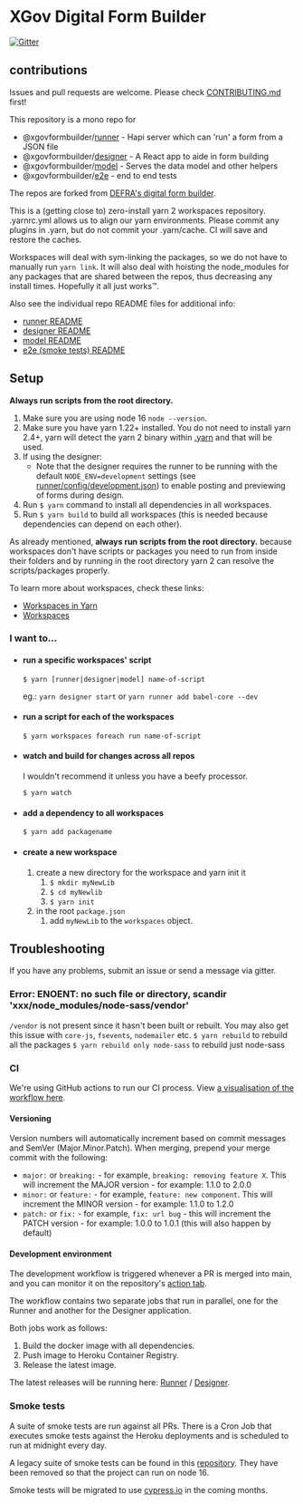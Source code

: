 # XGov Digital Form Builder

[![Gitter](https://badges.gitter.im/XGovFormBuilder/Public.svg)](https://gitter.im/XGovFormBuilder/Public?utm_source=badge&utm_medium=badge&utm_campaign=pr-badge)

## contributions

Issues and pull requests are welcome. Please check [CONTRIBUTING.md](./CONTRIBUTING.md) first!

This repository is a mono repo for

- @xgovformbuilder/[runner](https://github.com/XGovFormBuilder/digital-form-builder/tree/main/runner) - Hapi server which can 'run' a form from a JSON file
- @xgovformbuilder/[designer](https://github.com/XGovFormBuilder/digital-form-builder/tree/main/designer) - A React app to aide in form building
- @xgovformbuilder/[model](https://github.com/XGovFormBuilder/digital-form-builder/tree/main/model) - Serves the data model and other helpers
- @xgovformbuilder/[e2e](https://github.com/XGovFormBuilder/digital-form-builder/tree/main/model) - end to end tests

The repos are forked from [DEFRA's digital form builder](https://github.com/DEFRA/digital-form-builder).

This is a (getting close to) zero-install yarn 2 workspaces repository. .yarnrc.yml allows us to align our yarn environments. Please commit any plugins in .yarn, but do not commit your .yarn/cache. CI will save and restore the caches.

Workspaces will deal with sym-linking the packages, so we do not have to manually run `yarn link`.
It will also deal with hoisting the node_modules for any packages that are shared between the repos, thus decreasing any install times. Hopefully it all just works™️.

Also see the individual repo README files for additional info:

- [runner README](https://github.com/XGovFormBuilder/digital-form-builder/tree/main/runner/README.md)
- [designer README](https://github.com/XGovFormBuilder/digital-form-builder/tree/main/designer/README.md)
- [model README](https://github.com/XGovFormBuilder/digital-form-builder/tree/main/model/README.md)
- [e2e (smoke tests) README](https://github.com/XGovFormBuilder/digital-form-builder/tree/main/e2e/README.md)

## Setup

**Always run scripts from the root directory.**

1. Make sure you are using node 16 `node --version`.
2. Make sure you have yarn 1.22+ installed. You do not need to install yarn 2.4+, yarn will detect the yarn 2 binary within [.yarn](./.yarn) and that will be used.
3. If using the designer:
   - Note that the designer requires the runner to be running with the default `NODE_ENV=development` settings (see [runner/config/development.json](https://github.com/XGovFormBuilder/digital-form-builder/tree/main/runner/config/development.json)) to enable posting and previewing of forms during design.
4. Run `$ yarn` command to install all dependencies in all workspaces.
5. Run `$ yarn build` to build all workspaces (this is needed because dependencies can depend on each other).

As already mentioned, **always run scripts from the root directory.** because workspaces don't have scripts or packages you need to run from inside their folders and by running in the root directory yarn 2 can resolve the scripts/packages properly.

To learn more about workspaces, check these links:

- [Workspaces in Yarn](https://classic.yarnpkg.com/blog/2017/08/02/introducing-workspaces/)
- [Workspaces](https://classic.yarnpkg.com/en/docs/workspaces)

### I want to...

- #### run a specific workspaces' script

  `$ yarn [runner|designer|model] name-of-script`

  eg.: `yarn designer start` or `yarn runner add babel-core --dev`

- #### run a script for each of the workspaces

  `$ yarn workspaces foreach run name-of-script`

- #### watch and build for changes across all repos

  I wouldn't recommend it unless you have a beefy processor.

  `$ yarn watch`

- #### add a dependency to all workspaces

  `$ yarn add packagename`

- #### create a new workspace

  1. create a new directory for the workspace and yarn init it
     1. `$ mkdir myNewLib`
     2. `$ cd myNewlib`
     3. `$ yarn init`
  2. in the root `package.json`
     1. add `myNewLib` to the `workspaces` object.

## Troubleshooting

If you have any problems, submit an issue or send a message via gitter.

### Error: ENOENT: no such file or directory, scandir 'xxx/node_modules/node-sass/vendor'

`/vendor` is not present since it hasn't been built or rebuilt. You may also get this issue with `core-js`, `fsevents`, `nodemailer` etc.
`$ yarn rebuild` to rebuild all the packages
`$ yarn rebuild only node-sass` to rebuild just node-sass

### CI

We're using GitHub actions to run our CI process. View [a visualisation of the workflow here](https://lucid.app/lucidchart/invitations/accept/inv_74e30928-4106-49da-b75c-7a6291b225f4).

#### Versioning

Version numbers will automatically increment based on commit messages and SemVer (Major.Minor.Patch). When merging, prepend your merge commit with the following:

- `major:` or `breaking:` - for example, `breaking: removing feature X`. This will increment the MAJOR version - for example: 1.1.0 to 2.0.0
- `minor:` or `feature:` - for example, `feature: new component`. This will increment the MINOR version - for example: 1.1.0 to 1.2.0
- `patch:` or `fix:` - for example, `fix: url bug` - this will increment the PATCH version - for example: 1.0.0 to 1.0.1 (this will also happen by default)

#### Development environment

The development workflow is triggered whenever a PR is merged into main, and you can monitor it on the repository's [action tab](https://github.com/XGovFormBuilder/digital-form-builder/actions).

The workflow contains two separate jobs that run in parallel, one for the Runner and another for the Designer application.

Both jobs work as follows:

1. Build the docker image with all dependencies.
2. Push image to Heroku Container Registry.
3. Release the latest image.

The latest releases will be running here: [Runner](https://digital-form-builder-runner.herokuapp.com) / [Designer](https://digital-form-builder-designer.herokuapp.com).

### Smoke tests

A suite of smoke tests are run against all PRs. There is a Cron Job that executes smoke tests against the Heroku deployments and is scheduled to run at midnight every day.

A legacy suite of smoke tests can be found in this [repository](https://github.com/XGovFormBuilder/digital-form-builder-legacy-smoke-tests). They have been removed so that the project can run on node 16.

Smoke tests will be migrated to use [cypress.io](https://cypress.io) in the coming months.
